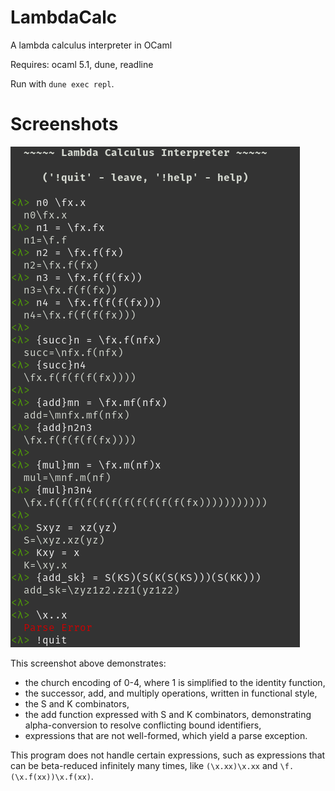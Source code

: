 # LambdaCalc
A lambda calculus interpreter in OCaml

Requires: ocaml 5.1, dune, readline

Run with `dune exec repl`.

# Screenshots

![screenshot](res/scrot.png)

This screenshot above demonstrates:

 * the church encoding of 0-4, where 1 is simplified to the identity function,
 * the successor, add, and multiply operations, written in functional style,
 * the S and K combinators,
 * the add function expressed with S and K combinators, demonstrating
   alpha-conversion to resolve conflicting bound identifiers,
 * expressions that are not well-formed, which yield a parse exception.

This program does not handle certain expressions, such as expressions that can
be beta-reduced infinitely many times, like `(\x.xx)\x.xx` and
`\f.(\x.f(xx))\x.f(xx)`.
